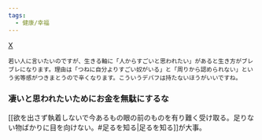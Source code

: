 ```yaml
---
tags:
  - 健康/幸福
---
```

[X](https://twitter.com/paya_paya_kun/status/1479059643284733958)

```
若い人に言いたいのですが、生きる軸に「人からすごいと思われたい」があると生き方がブレブレになります。理由は「つねに自分よりすごい奴がいる」と「周りから認められない」という劣等感がつきまとうので辛くなります。こういうデバフは持たないほうがいいですね。
```

### 凄いと思われたいためにお金を無駄にするな

[[欲を出さず執着しないで今あるもの眼の前のものを有り難く受け取る。足りない物ばかりに目を向けない。#足るを知る|足るを知る]]が大事。

